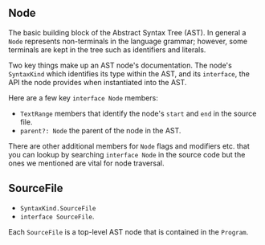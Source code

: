 ## Node
The basic building block of the Abstract Syntax Tree (AST). In general a `Node` represents non-terminals in the language grammar; however, some terminals are kept in the tree such as identifiers and literals.

Two key things make up an AST node's documentation. The node's `SyntaxKind` which identifies its type within the AST, and its `interface`, the API the node provides when instantiated into the AST.

Here are a few key `interface Node` members:
* `TextRange` members that identify the node's `start` and `end` in the source file.
* `parent?: Node` the parent of the node in the AST.

There are other additional members for `Node` flags and modifiers etc. that you can lookup by searching `interface Node` in the source code but the ones we mentioned are vital for node traversal.

## SourceFile

* `SyntaxKind.SourceFile`
* `interface SourceFile`.

Each `SourceFile` is a top-level AST node that is contained in the `Program`.
